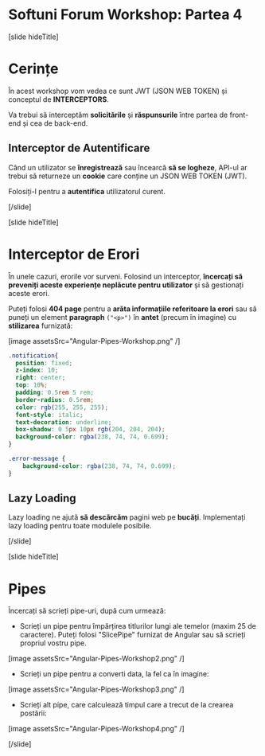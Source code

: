 # Softuni Forum Workshop: Partea 4

[slide hideTitle]

# Cerințe

În acest workshop vom vedea ce sunt JWT (JSON WEB TOKEN) și conceptul de **INTERCEPTORS**.

Va trebui să interceptăm **solicitările** și **răspunsurile** între partea de front-end și cea de back-end.

## Interceptor de Autentificare

Când un utilizator se **înregistrează** sau încearcă **să se logheze**, API-ul ar trebui să returneze un **cookie** care conține un JSON WEB TOKEN (JWT).

Folosiți-l pentru a **autentifica** utilizatorul curent.

[/slide]

[slide hideTitle]

# Interceptor de Erori

În unele cazuri, erorile vor surveni. Folosind un interceptor, **încercați să preveniți aceste experiențe neplăcute pentru utilizator** și să gestionați aceste erori.

Puteți folosi **404 page** pentru a **arăta informațiile referitoare la erori** sau să puneți un element **paragraph** `("<p>")` în **antet** (precum în imagine) cu **stilizarea** furnizată:

[image assetsSrc="Angular-Pipes-Workshop.png" /]

```css
.notification{
  position: fixed;
  z-index: 10;
  right: center;
  top: 10%;
  padding: 0.5rem 5 rem;
  border-radius: 0.5rem;
  color: rgb(255, 255, 255);
  font-style: italic;
  text-decoration: underline;
  box-shadow: 0 5px 10px rgb(204, 204, 204);
  background-color: rgba(238, 74, 74, 0.699);
}

.error-message {
    background-color: rgba(238, 74, 74, 0.699);
}

```

## Lazy Loading

Lazy loading ne ajută **să descărcăm** pagini web pe **bucăți**. Implementați lazy loading pentru toate modulele posibile. 

[/slide]

[slide hideTitle]

# Pipes

Încercați să scrieți pipe-uri, după cum urmează:

- Scrieți un pipe pentru împărțirea titlurilor lungi ale temelor (maxim 25 de caractere). Puteți folosi "SlicePipe" furnizat de Angular sau să scrieți propriul vostru pipe.

[image assetsSrc="Angular-Pipes-Workshop2.png" /]

- Scrieți un pipe pentru a converti data, la fel ca în imagine:

[image assetsSrc="Angular-Pipes-Workshop3.png" /]

- Scrieți alt pipe, care calculează timpul care a trecut de la crearea postării:

[image assetsSrc="Angular-Pipes-Workshop4.png" /]

[/slide]




